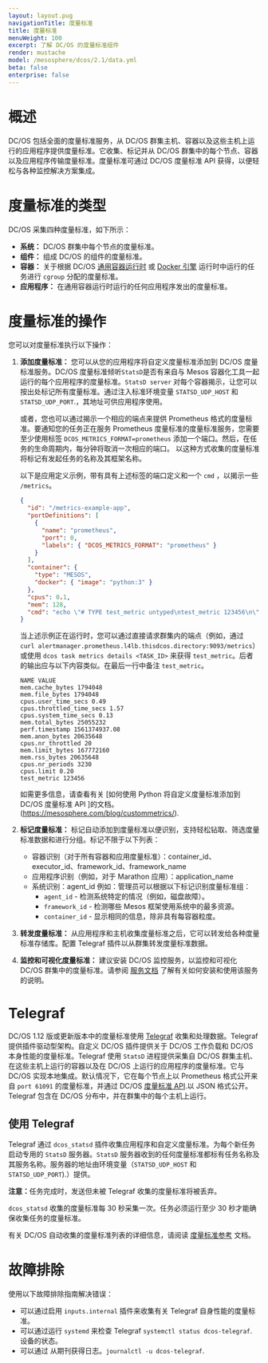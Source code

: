 ```yaml
---
layout: layout.pug
navigationTitle: 度量标准
title: 度量标准
menuWeight: 100
excerpt: 了解 DC/OS 的度量标准组件
render: mustache
model: /mesosphere/dcos/2.1/data.yml
beta: false
enterprise: false
---
```


# 概述

DC/OS 包括全面的度量标准服务，从 DC/OS 群集主机、容器以及这些主机上运行的应用程序提供度量标准。它收集、标记并从 DC/OS 群集中的每个节点、容器以及应用程序传输度量标准。度量标准可通过 DC/OS 度量标准 API 获得，以便轻松与各种监控解决方案集成。

# 度量标准的类型

DC/OS 采集四种度量标准，如下所示：

- **系统：** DC/OS 群集中每个节点的度量标准。
- **组件：** 组成 DC/OS 的组件的度量标准。
- **容器：** 关于根据 DC/OS [通用容器运行时](/mesosphere/dcos/cn/2.1/deploying-services/containerizers/ucr/) 或 [Docker 引擎](/mesosphere/dcos/cn/2.1/deploying-services/containerizers/docker-containerizer/) 运行时中运行的任务进行 `cgroup` 分配的度量标准。
- **应用程序：** 在通用容器运行时运行的任何应用程序发出的度量标准。

# 度量标准的操作

您可以对度量标准执行以下操作：

1. **添加度量标准：** 您可以从您的应用程序将自定义度量标准添加到 DC/OS 度量标准服务。DC/OS 度量标准倾听`StatsD`是否有来自与 Mesos 容器化工具一起运行的每个应用程序的度量标准。`StatsD server` 对每个容器揭示，让您可以按出处标记所有度量标准。通过注入标准环境变量 `STATSD_UDP_HOST` 和 `STATSD_UDP_PORT`.，其地址可供应用程序使用。

   或者，您也可以通过揭示一个相应的端点来提供 Prometheus 格式的度量标准。要通知您的任务正在服务 Prometheus 度量标准的度量标准服务，您需要至少使用标签 `DCOS_METRICS_FORMAT=prometheus` 添加一个端口。然后，在任务的生命周期内，每分钟将取消一次相应的端口。
   以这种方式收集的度量标准将标记有发起任务的名称及其框架名称。

   以下是应用定义示例，带有具有上述标签的端口定义和一个 `cmd` ，以揭示一些 `/metrics`。

   ```json
   {
     "id": "/metrics-example-app",
     "portDefinitions": [
       {
         "name": "prometheus",
         "port": 0,
         "labels": { "DCOS_METRICS_FORMAT": "prometheus" }
       }
     ],
     "container": {
       "type": "MESOS",
       "docker": { "image": "python:3" }
     },
     "cpus": 0.1,
     "mem": 128,
     "cmd": "echo \"# TYPE test_metric untyped\ntest_metric 123456\n\" > metrics;\npython3 -m http.server $PORT0\n"
   }
   ```

   当上述示例正在运行时，您可以通过直接请求群集内的端点（例如，通过 `curl alertmanager.prometheus.l4lb.thisdcos.directory:9093/metrics`）或使用 `dcos task metrics details <TASK_ID>` 来获得 `test_metric`。后者的输出应与以下内容类似。在最后一行中备注 `test_metric`。

   ```
   NAME VALUE
   mem.cache_bytes 1794048
   mem.file_bytes 1794048
   cpus.user_time_secs 0.49
   cpus.throttled_time_secs 1.57
   cpus.system_time_secs 0.13
   mem.total_bytes 25055232
   perf.timestamp 1561374937.08
   mem.anon_bytes 20635648
   cpus.nr_throttled 20
   mem.limit_bytes 167772160
   mem.rss_bytes 20635648
   cpus.nr_periods 3230
   cpus.limit 0.20
   test_metric 123456
   ```

   如需更多信息，请查看有关 [如何使用 Python 将自定义度量标准添加到 DC/OS 度量标准 API ]的文档。(https://mesosphere.com/blog/custommetrics/).

2. **标记度量标准：** 标记自动添加到度量标准以便识别，支持轻松钻取、筛选度量标准数据和进行分组。标记不限于以下列表：

   - 容器识别（对于所有容器和应用度量标准）：container_id、executor_id、framework_id、framework_name
   - 应用程序识别（例如，对于 Marathon 应用）：application_name
   - 系统识别：agent_id
     例如：管理员可以根据以下标记识别度量标准组：
     - `agent_id` - 检测系统特定的情况（例如，磁盘故障）。
     - `framework_id` - 检测哪些 Mesos 框架使用系统中的最多资源。
     - `container_id` - 显示相同的信息，除非具有每容器粒度。

3. **转发度量标准：** 从应用程序和主机收集度量标准之后，它可以转发给各种度量标准存储库。配置 Telegraf 插件以从群集转发度量标准数据。

4. **监控和可视化度量标准：** 建议安装 DC/OS 监控服务，以监控和可视化 DC/OS 群集中的度量标准。请参阅 [服务文档](/mesosphere/dcos/cn/services/dcos-monitoring/1.0.0/operations/install/) 了解有关如何安装和使用该服务的说明。

# Telegraf

DC/OS 1.12 版或更新版本中的度量标准使用 [Telegraf](/mesosphere/dcos/cn/2.1/overview/architecture/components/#telegraf) 收集和处理数据。Telegraf 提供插件驱动型架构。自定义 DC/OS 插件提供关于 DC/OS 工作负载和 DC/OS 本身性能的度量标准。Telegraf 使用 `StatsD` 进程提供采集自 DC/OS 群集主机、在这些主机上运行的容器以及在 DC/OS 上运行的应用程序的度量标准。它与 DC/OS 实现本地集成。默认情况下，它在每个节点上以 Prometheus 格式公开来自 `port 61091` 的度量标准，并通过 DC/OS [度量标准 API](/mesosphere/dcos/cn/2.1/metrics/metrics-api/).以 JSON 格式公开。Telegraf 包含在 DC/OS 分布中，并在群集中的每个主机上运行。

## 使用 Telegraf

Telegraf 通过 `dcos_statsd` 插件收集应用程序和自定义度量标准。为每个新任务启动专用的 `StatsD` 服务器。`StatsD` 服务器收到的任何度量标准都标有任务名称及其服务名称。服务器的地址由环境变量（`STATSD_UDP_HOST` 和 `STATSD_UDP_PORT`).）提供。

<p class="message--note"><strong>注意：</strong>任务完成时，发送但未被 Telegraf 收集的度量标准将被丢弃。</p>

`dcos_statsd` 收集的度量标准每 30 秒采集一次。任务必须运行至少 30 秒才能确保收集任务的度量标准。

有关 DC/OS 自动收集的度量标准列表的详细信息，请阅读 [度量标准参考](/mesosphere/dcos/cn/2.1/metrics/reference/) 文档。

# 故障排除

使用以下故障排除指南解决错误：

- 可以通过启用 `inputs.internal` 插件来收集有关 Telegraf 自身性能的度量标准。
- 可以通过运行 `systemd` 来检查 Telegraf `systemctl status dcos-telegraf`. 设备的状态。
- 可以通过  从期刊获得日志。`journalctl -u dcos-telegraf`.
